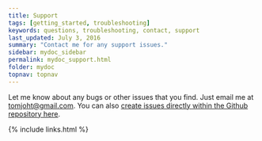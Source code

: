 ```yaml
---
title: Support
tags: [getting_started, troubleshooting]
keywords: questions, troubleshooting, contact, support
last_updated: July 3, 2016
summary: "Contact me for any support issues."
sidebar: mydoc_sidebar
permalink: mydoc_support.html
folder: mydoc
topnav: topnav
---
```


Let me know about any bugs or other issues that you find. Just email me at <a href="mailto:tomjoht@gmail.com">tomjoht@gmail.com</a>. You can also [create issues directly within the Github repository here](https://github.com/tomjoht/documentation-theme-jekyll/issues).

{% include links.html %}
